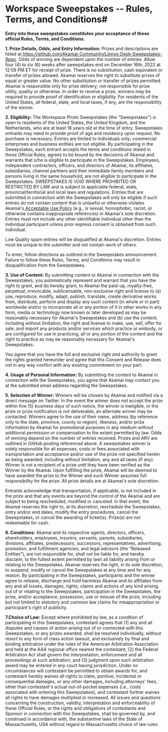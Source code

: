# Workspace Sweepstakes -- Rules, Terms, and Conditions#

**Entry into these sweepstakes constitutes your acceptance of these official Rules, Terms, and Conditions.**

**1\. Prize Details, Odds, and Entry Information:** Prizes and descriptions are listed at[  ](http://www.akamai.com/)https://github.com/Akamai-Community/Linnys-Desk-Sweepstakes-Repo. Odds of winning are dependent upon the number of entries. Allow four (4) to six (6) weeks after sweepstakes end on December 16th, 2022 at 12:59 PM ET for receipt of prize. There is no substitution, cash equivalent or transfer of prizes allowed. Akamai reserves the right to substitute prizes of equal or greater value. No other substitution or transfer of prizes permitted. Akamai is responsible only for prize delivery; not responsible for prize utility, quality or otherwise. In order to receive a prize, winners may be required to provide proof of identification or eligibility. For residents of the United States, all federal, state, and local taxes, if any, are the responsibility of the winner.

**2\. Eligibility:** The Workspace Photo Sweepstakes (the "Sweepstakes") is open to residents of the United States, the United Kingdom, and the Netherlands, who are at least 18 years old at the time of entry. Sweepstakes entrants may need to provide proof of age and residency upon request. No purchase is necessary. Entries are limited to individuals only; commercial enterprises and business entities are not eligible. By participating in the Sweepstakes, each entrant accepts the terms and conditions stated in these Official Rules, agrees to be bound by the decisions of Akamai and warrants that s/he is eligible to participate in the Sweepstakes. Employees, independent contractors, officers, and directors of Akamai, its affiliates, subsidiaries, channel partners and their immediate family members and persons living in the same household, are not eligible to participate in the Sweepstakes. SWEEPSTAKES IS VOID WHERE PROHIBITED OR RESTRICTED BY LAW and is subject to applicable federal, state, provincial/territorial and local laws and regulations. Entries that are submitted in connection with the Sweepstakes will only be eligible if such entries do not contain content that is unlawful or otherwise violates Akamai's[  Acceptable Use Policy](https://www.akamai.com/legal/privacy-and-policies/acceptable-use-policy) (e.g., is sexual, homophobic, racist, or otherwise contains inappropriate references) in Akamai's sole discretion. Entries must not include any other identifiable individual other than the individual participant unless prior express consent is obtained from such individual.

Low Quality spam entries will be disqualified at Akamai's discretion. Entries must be unique to the submitter and not contain work of others.

To enter, follow directions as outlined in the Sweepstakes announcement. Failure to follow these Rules, Terms, and Conditions may result in disqualification from the Sweepstakes.

**3\. Use of Content:** By submitting content to Akamai in connection with the Sweepstakes, you automatically represent and warrant that you have the right to grant, and do hereby grant, to Akamai the paid-up, royalty-free, perpetual, irrevocable, sublicensable, non-exclusive right and license to (a) use, reproduce, modify, adapt, publish, translate, create derivative works from, distribute, perform and display any such content (in whole or in part) worldwide and/or to incorporate all or any portion of it in other works in any form, media or technology now known or later developed as may be reasonably necessary for Akamai's Sweepstakes and (b) use the content, including without limitation, the right and license to make, use, sell, offer for sale, and import any products and/or services which practice or embody, or are configured for use in practicing, all or any portion of the content and the right to practice as may be reasonably necessary for Akamai's Sweepstakes.

You agree that you have the full and exclusive right and authority to grant the rights granted hereunder and agree that this Consent and Release does not in any way conflict with any existing commitment on your part.

**4\. Usage of Personal Information:** By submitting the content to Akamai in connection with the Sweepstakes, you agree that Akamai may contact you at the submitted email address regarding the Sweepstakes.

**5\. Selection of Winner:** Winners will be chosen by Akamai and notified via a direct message on Twitter. In the event the winner does not accept the prize within five (5) business days of such notice, the winner is ineligible, or the prize or prize notification is not deliverable, an alternate winner may be contacted. Winners agree to the use of their name, address (by reference only to the state, province, county or region), likeness, and/or prize information by Akamai for promotional purposes in any medium without additional permission or compensation to the extent permitted by law. Odds of winning depend on the number of entries received. Prizes and ARV are outlined in GitHub posting referenced above. A sweepstakes winner is solely responsible for all expenses, costs or fees associated with transportation and acceptance and/or use of the prize not specified herein as being awarded, including without limitation, any and all taxes (if any). Winner is not a recipient of a prize until they have been verified as the Winner by the Akamai. Upon fulfilling the prize, Akamai will be deemed to have awarded the prize to the Winner and such Winner assumes full responsibility for the prize. All prize details are at Akamai's sole discretion.

Entrants acknowledge that transportation, if applicable, is not included in the prize and that any events are beyond the control of the Akamai and are subject to being rescheduled, modified or canceled. In that event, the Akamai reserves the right to, at its discretion, reschedule the Sweepstakes, entry and/or end dates, modify the entry procedures, cancel the Sweepstakes, or cancel the awarding of ticket(s). Prize(s) are not redeemable for cash.

**6\. Conditions:** Akamai and its respective agents, directors, officers, shareholders, employees, insurers, servants, parents, subsidiaries, divisions, affiliates, predecessors, successors, representatives, advertising, promotion, and fulfillment agencies, and legal advisors (the "Released Entities"), are not responsible for, shall not be liable for, and hereby disclaim, to the fullest extent permitted by law) all liability arising from or relating to the Sweepstakes. Akamai reserves the right, in its sole discretion, to suspend, modify or cancel the Sweepstakes at any time and for any reason. By participating in the Sweepstakes, participants and the winner agree to release, discharge and hold harmless Akamai and its affiliates from any and all losses, damages, rights, claims and actions of any kind arising out of or relating to the Sweepstakes, participation in the Sweepstakes, the prize, and/or acceptance, possession, use or misuse of the prize, including but not limited to statutory and common law claims for misappropriation or participant's right of publicity.

**7\.Choice of Law:** Except where prohibited by law, as a condition of participating in this Sweepstakes, contestant agrees that (1) any and all disputes and causes of action arising out of or connected with this Sweepstakes, or any prizes awarded, shall be resolved individually, without resort to any form of class action lawsuit, and exclusively by final and binding arbitration under the rules of the American Arbitration Association and held at the AAA regional office nearest the contestant; (2) the Federal Arbitration Act shall govern the interpretation, enforcement and all proceedings at such arbitration; and (3) judgment upon such arbitration award may be entered in any court having jurisdiction. Under no circumstances will contestant be permitted to obtain awards for, and contestant hereby waives all rights to claim, punitive, incidental or consequential damages, or any other damages, including attorneys' fees, other than contestant's actual out-of-pocket expenses (i.e., costs associated with entering this Sweepstakes), and contestant further waives all rights to have damages multiplied or increased. All issues and questions concerning the construction, validity, interpretation and enforceability of these Official Rules, or the rights and obligations of contestants and Sponsor in connection with this Sweepstakes, shall be governed by, and construed in accordance with, the substantive laws of the State of Massachusetts, USA without regard to Massachusetts choice of law rules.
